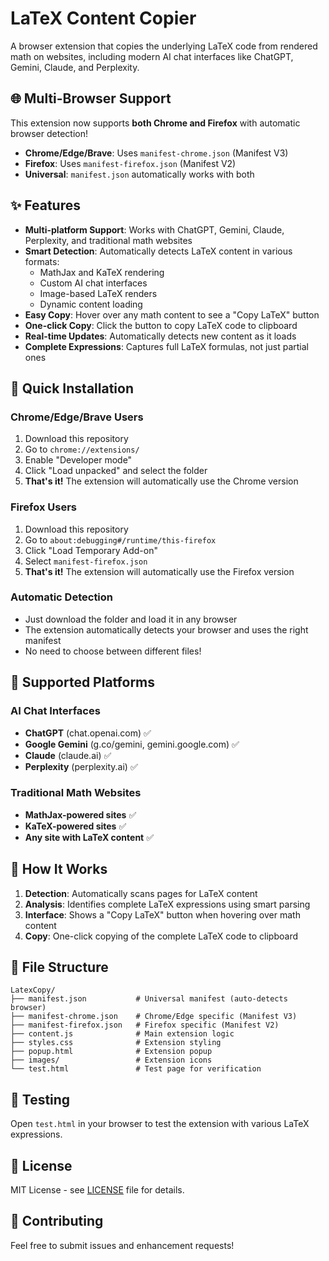 # LaTeX Content Copier

A browser extension that copies the underlying LaTeX code from rendered math on websites, including modern AI chat interfaces like ChatGPT, Gemini, Claude, and Perplexity.

## 🌐 **Multi-Browser Support**

This extension now supports **both Chrome and Firefox** with automatic browser detection!

- **Chrome/Edge/Brave**: Uses `manifest-chrome.json` (Manifest V3)
- **Firefox**: Uses `manifest-firefox.json` (Manifest V2)
- **Universal**: `manifest.json` automatically works with both

## ✨ **Features**

- **Multi-platform Support**: Works with ChatGPT, Gemini, Claude, Perplexity, and traditional math websites
- **Smart Detection**: Automatically detects LaTeX content in various formats:
  - MathJax and KaTeX rendering
  - Custom AI chat interfaces
  - Image-based LaTeX renders
  - Dynamic content loading
- **Easy Copy**: Hover over any math content to see a "Copy LaTeX" button
- **One-click Copy**: Click the button to copy LaTeX code to clipboard
- **Real-time Updates**: Automatically detects new content as it loads
- **Complete Expressions**: Captures full LaTeX formulas, not just partial ones

## 🚀 **Quick Installation**

### **Chrome/Edge/Brave Users**
1. Download this repository
2. Go to `chrome://extensions/`
3. Enable "Developer mode"
4. Click "Load unpacked" and select the folder
5. **That's it!** The extension will automatically use the Chrome version

### **Firefox Users**
1. Download this repository
2. Go to `about:debugging#/runtime/this-firefox`
3. Click "Load Temporary Add-on"
4. Select `manifest-firefox.json`
5. **That's it!** The extension will automatically use the Firefox version

### **Automatic Detection**
- Just download the folder and load it in any browser
- The extension automatically detects your browser and uses the right manifest
- No need to choose between different files!

## 🎯 **Supported Platforms**

### **AI Chat Interfaces**
- **ChatGPT** (chat.openai.com) ✅
- **Google Gemini** (g.co/gemini, gemini.google.com) ✅
- **Claude** (claude.ai) ✅
- **Perplexity** (perplexity.ai) ✅

### **Traditional Math Websites**
- **MathJax-powered sites** ✅
- **KaTeX-powered sites** ✅
- **Any site with LaTeX content** ✅

## 🔧 **How It Works**

1. **Detection**: Automatically scans pages for LaTeX content
2. **Analysis**: Identifies complete LaTeX expressions using smart parsing
3. **Interface**: Shows a "Copy LaTeX" button when hovering over math content
4. **Copy**: One-click copying of the complete LaTeX code to clipboard

## 📁 **File Structure**

```
LatexCopy/
├── manifest.json           # Universal manifest (auto-detects browser)
├── manifest-chrome.json    # Chrome/Edge specific (Manifest V3)
├── manifest-firefox.json   # Firefox specific (Manifest V2)
├── content.js              # Main extension logic
├── styles.css              # Extension styling
├── popup.html              # Extension popup
├── images/                 # Extension icons
└── test.html               # Test page for verification
```

## 🧪 **Testing**

Open `test.html` in your browser to test the extension with various LaTeX expressions.

## 📝 **License**

MIT License - see [LICENSE](LICENSE) file for details.

## 🤝 **Contributing**

Feel free to submit issues and enhancement requests!
